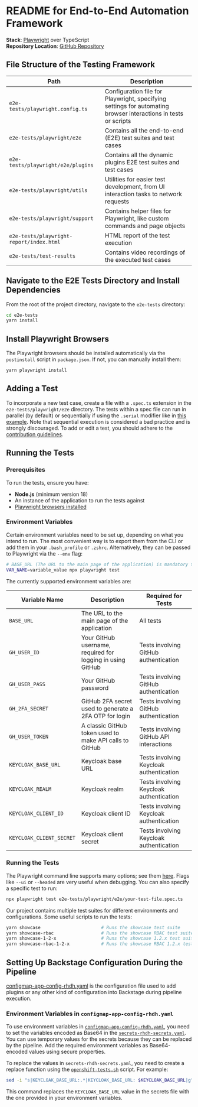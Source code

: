 # README for End-to-End Automation Framework

**Stack**: [Playwright](https://playwright.dev/) over TypeScript  
**Repository Location**: [GitHub Repository](https://github.com/janus-idp/backstage-showcase/tree/main/e2e-tests)

## File Structure of the Testing Framework

| Path                                     | Description                                                                                                    |
| ---------------------------------------- | -------------------------------------------------------------------------------------------------------------- |
| `e2e-tests/playwright.config.ts`         | Configuration file for Playwright, specifying settings for automating browser interactions in tests or scripts |
| `e2e-tests/playwright/e2e`               | Contains all the end-to-end (E2E) test suites and test cases                                                   |
| `e2e-tests/playwright/e2e/plugins`       | Contains all the dynamic plugins E2E test suites and test cases                                                |
| `e2e-tests/playwright/utils`             | Utilities for easier test development, from UI interaction tasks to network requests                           |
| `e2e-tests/playwright/support`           | Contains helper files for Playwright, like custom commands and page objects                                    |
| `e2e-tests/playwright-report/index.html` | HTML report of the test execution                                                                              |
| `e2e-tests/test-results`                 | Contains video recordings of the executed test cases                                                           |

## Navigate to the E2E Tests Directory and Install Dependencies

From the root of the project directory, navigate to the `e2e-tests` directory:

```bash
cd e2e-tests
yarn install
```

## Install Playwright Browsers

The Playwright browsers should be installed automatically via the `postinstall` script in `package.json`. If not, you can manually install them:

```bash
yarn playwright install
```

## Adding a Test

To incorporate a new test case, create a file with a `.spec.ts` extension in the `e2e-tests/playwright/e2e` directory.
The tests within a spec file can run in parallel (by default) or sequentially if using the `.serial` modifier like in [this example](../../e2e-tests/playwright/e2e/github-happy-path.spec.ts). Note that sequential execution is considered a bad practice and is strongly discouraged.
To add or edit a test, you should adhere to the [contribution guidelines](./CONTRIBUTING.MD).

## Running the Tests

### Prerequisites

To run the tests, ensure you have:

- **Node.js** (minimum version 18)
- An instance of the application to run the tests against
- [Playwright browsers installed](#install-playwright-browsers)

### Environment Variables

Certain environment variables need to be set up, depending on what you intend to run. The most convenient way is to export them from the CLI or add them in your `.bash_profile` or `.zshrc`. Alternatively, they can be passed to Playwright via the `--env` flag:

```bash
# BASE_URL (The URL to the main page of the application) is mandatory to run all the E2E tests.
VAR_NAME=variable_value npx playwright test
```

The currently supported environment variables are:

| Variable Name            | Description                                                | Required for Tests                      |
| ------------------------ | ---------------------------------------------------------- | --------------------------------------- |
| `BASE_URL`               | The URL to the main page of the application                | All tests                               |
| `GH_USER_ID`             | Your GitHub username, required for logging in using GitHub | Tests involving GitHub authentication   |
| `GH_USER_PASS`           | Your GitHub password                                       | Tests involving GitHub authentication   |
| `GH_2FA_SECRET`          | GitHub 2FA secret used to generate a 2FA OTP for login     | Tests involving GitHub authentication   |
| `GH_USER_TOKEN`          | A classic GitHub token used to make API calls to GitHub    | Tests involving GitHub API interactions |
| `KEYCLOAK_BASE_URL`      | Keycloak base URL                                          | Tests involving Keycloak authentication |
| `KEYCLOAK_REALM`         | Keycloak realm                                             | Tests involving Keycloak authentication |
| `KEYCLOAK_CLIENT_ID`     | Keycloak client ID                                         | Tests involving Keycloak authentication |
| `KEYCLOAK_CLIENT_SECRET` | Keycloak client secret                                     | Tests involving Keycloak authentication |

### Running the Tests

The Playwright command line supports many options; see them [here](https://playwright.dev/docs/test-cli). Flags like `--ui` or `--headed` are very useful when debugging. You can also specify a specific test to run:

```bash
npx playwright test e2e-tests/playwright/e2e/your-test-file.spec.ts
```

Our project contains multiple test suites for different environments and configurations. Some useful scripts to run the tests:

```bash
yarn showcase                       # Runs the showcase test suite
yarn showcase-rbac                  # Runs the showcase RBAC test suite
yarn showcase-1-2-x                 # Runs the showcase 1.2.x test suite
yarn showcase-rbac-1-2-x            # Runs the showcase RBAC 1.2.x test suite
```

## Setting Up Backstage Configuration During the Pipeline

[configmap-app-config-rhdh.yaml](../.ibm/pipelines/resources/config_map/configmap-app-config-rhdh.yaml) is the configuration file used to add plugins or any other kind of configuration into Backstage during pipeline execution.

### Environment Variables in `configmap-app-config-rhdh.yaml`

To use environment variables in [`configmap-app-config-rhdh.yaml`](../.ibm/pipelines/resources/config_map/configmap-app-config-rhdh.yaml), you need to set the variables encoded as Base64 in the [`secrets-rhdh-secrets.yaml`](.ibm/pipelines/auth/secrets-rhdh-secrets.yaml). You can use temporary values for the secrets because they can be replaced by the pipeline. Add the required environment variables as Base64-encoded values using secure properties.

To replace the values in `secrets-rhdh-secrets.yaml`, you need to create a replace function using the [`openshift-tests.sh`](.ibm/pipelines/openshift-tests.sh) script. For example:

```bash
sed -i "s|KEYCLOAK_BASE_URL:.*|KEYCLOAK_BASE_URL: $KEYCLOAK_BASE_URL|g" $DIR/auth/secrets-rhdh-secrets.yaml
```

This command replaces the `KEYCLOAK_BASE_URL` value in the secrets file with the one provided in your environment variables.
